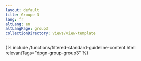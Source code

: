```yaml
---
layout: default
title: Groupe 3
lang: fr
altLang: en
altLangPage: group3
collectionDirectory: views/view-template
---
```


{% include /functions/filtered-standard-guideline-content.html relevantTags="dpgn-group-group3" %}
